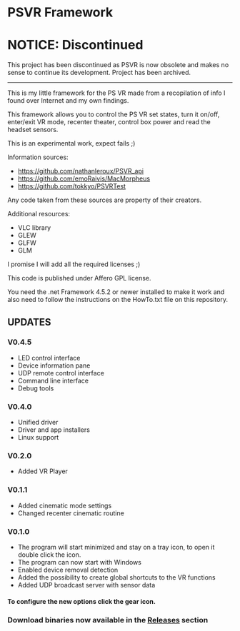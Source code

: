 # PSVR Framework

# NOTICE: Discontinued

This project has been discontinued as PSVR is now obsolete and makes no sense to continue its development. Project has been archived.

---

This is my little framework for the PS VR made from a recopilation of info I found over Internet and my own findings.

This framework allows you to control the PS VR set states, turn it on/off, enter/exit VR mode, recenter theater, control box power and read the headset sensors.

This is an experimental work, expect fails ;)

Information sources: 

* https://github.com/nathanleroux/PSVR_api
* https://github.com/emoRaivis/MacMorpheus
* https://github.com/tokkyo/PSVRTest

Any code taken from these sources are property of their creators.

Additional resources:

* VLC library
* GLEW
* GLFW
* GLM

I promise I will add all the required licenses ;)

This code is published under Affero GPL license.

You need the .net Framework 4.5.2 or newer installed to make it work and also need to follow the instructions on the HowTo.txt file on this repository.

## UPDATES

### V0.4.5

- LED control interface
- Device information pane
- UDP remote control interface
- Command line interface
- Debug tools

### V0.4.0

- Unified driver
- Driver and app installers
- Linux support

### V0.2.0

- Added VR Player

### V0.1.1

- Added cinematic mode settings
- Changed recenter cinematic routine

### V0.1.0

- The program will start minimized and stay on a tray icon, to open it double click the icon.
- The program can now start with Windows
- Enabled device removal detection
- Added the possibility to create global shortcuts to the VR functions
- Added UDP broadcast server with sensor data



#### To configure the new options click the gear icon.

### Download binaries now available in the [Releases](https://github.com/gusmanb/PSVRFramework/releases) section
